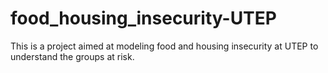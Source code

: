 # food_housing_insecurity-UTEP
This is a project aimed at modeling food and housing insecurity at UTEP to understand the groups at risk.
